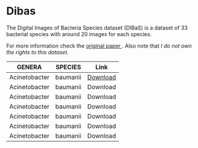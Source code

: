 # Dibas
The Digital Images of Bacteria Species dataset (DIBaS) is a dataset of 33 bacterial species with around 20 images for each species.

For more information check the [original paper ](https://journals.plos.org/plosone/article?id=10.1371/journal.pone.0184554). Also note that *I do not own the rights to this dataset.*

| GENERA | SPECIES | Link |
|--------|---------|------|
| Acinetobacter | baumanii | [Download](https://drive.google.com/file/d/1YeKeQMS-CDAZ5ucJ5eGh-_uaFmdiJfr4/view?usp=drive_link) |
| Acinetobacter | baumanii | Download |
| Acinetobacter | baumanii | Download |
| Acinetobacter | baumanii | Download |
| Acinetobacter | baumanii | Download |
| Acinetobacter | baumanii | Download |
| Acinetobacter | baumanii | Download |
